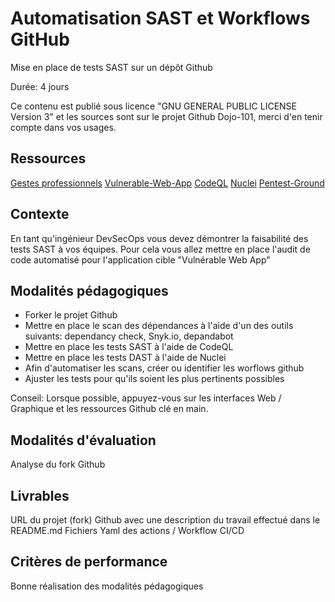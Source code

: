 # Automatisation SAST et Workflows GitHub

Mise en place de tests SAST sur un dépôt Github

Durée: 4 jours

Ce contenu est publié sous licence "GNU GENERAL PUBLIC LICENSE Version 3" et les sources sont sur le projet Github Dojo-101, merci d'en tenir compte dans vos usages.

## Ressources

[Gestes professionnels](https://github.com/Aif4thah/Dojo-101)
[Vulnerable-Web-App](https://github.com/Aif4thah/Vulnerable-Light-Apps)
[CodeQL](https://codeql.github.com/)
[Nuclei](https://blog.projectdiscovery.io/implementing-nuclei-into-your-github-ci-cd-for-scanning-live-web-applications/)
[Pentest-Ground](https://pentest-ground.com)

## Contexte

En tant qu'ingénieur DevSecOps vous devez démontrer la faisabilité des tests SAST à vos équipes. Pour cela vous allez mettre en place l'audit de code automatisé pour l'application cible "Vulnérable Web App"

## Modalités pédagogiques

* Forker le projet Github
* Mettre en place le scan des dépendances à l'aide d'un des outils suivants: dependancy check, Snyk.io, depandabot
* Mettre en place les tests SAST à l'aide de CodeQL
* Mettre en place les tests DAST à l'aide de Nuclei
* Afin d'automatiser les scans, créer ou identifier les worflows github
* Ajuster les tests pour qu'ils soient les plus pertinents possibles

Conseil: Lorsque possible, appuyez-vous sur les interfaces Web / Graphique et les ressources Github clé en main.

## Modalités d'évaluation

Analyse du fork Github

## Livrables

URL du projet (fork) Github avec une description du travail effectué dans le README.md
Fichiers Yaml des actions / Workflow CI/CD

## Critères de performance

Bonne réalisation des modalités pédagogiques

